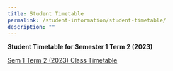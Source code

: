 ```yaml
---
title: Student Timetable
permalink: /student-information/student-timetable/
description: ""
---
```

**Student Timetable for Semester 1 Term 2 (2023)**

[Sem 1 Term 2 (2023) Class Timetable](/files/Sem%201%20Term%202%202023%20Class%20Timetable%20(08032023).pdf)